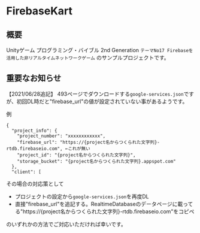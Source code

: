 # FirebaseKart

## 概要
Unityゲーム プログラミング・バイブル 2nd Generation
`テーマNo17 Firebaseを活用した非リアルタイムネットワークゲーム`
のサンプルプロジェクトです。

## 重要なお知らせ
【2021/06/28追記】
493ページでダウンロードする`google-services.json`ですが、初回DL時だと"firebase_url"の値が設定されていない事があるようです。

例
```
{
  "project_info": {
    "project_number": "xxxxxxxxxxxx",
    "firebase_url": "https://{project名からつくられた文字列}-rtdb.firebaseio.com", ←これが無い
    "project_id": "{project名からつくられた文字列}",
    "storage_bucket": "{project名からつくられた文字列}.appspot.com"
  },
  "client": [
```

その場合の対応策として

- プロジェクトの設定から`google-services.json`を再度DL
- 直接"firebase_url"を追記する。RealtimeDatabaseのデータページに載ってる"https://{project名からつくられた文字列}-rtdb.firebaseio.com"をコピペ

のいずれかの方法でご対応いただければ幸いです。
